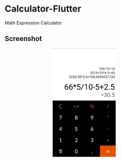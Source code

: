 # Calculator-Flutter

Math Expression Calculator

## Screenshot

<p align="center">
  <img src="Screenshot.jpg" width=200>
</p>
